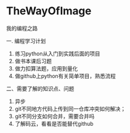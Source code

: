 # TheWayOfImage
我的编程之路

一. 编程学习计划
1. 练习python从入门到实践后面的项目
2. 做书本课后习题
3. 做力扣算法题，应用到量化
4. 做github上python有关简单项目，熟悉流程


二、需要了解的知识点、问题
1. 异步
2. git不同地方代码上传到同一仓库冲突如何解决；
3. git不同分支如何合并，需要合并吗
4. 了解码云，看看是否能替代github